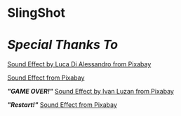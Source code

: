 # SlingShot

# ***Special Thanks To***
[Sound Effect by Luca Di Alessandro from Pixabay](https://pixabay.com/users/lucadialessandro-25927643/)

[Sound Effect from Pixabay](https://pixabay.com/sound-effects/search/start%20game%20button%20sounds/)

***"GAME OVER!"***
[Sound Effect by Ivan Luzan from Pixabay](https://pixabay.com/users/ivan_luzan-34614814/)

***"Restart!"***
[Sound Effect from Pixabay](https://pixabay.com/sound-effects/search/restart%20game%20jingle/)

